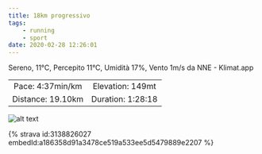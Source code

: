 ```yaml
---
title: 18km progressivo
tags:
	- running
	- sport
date: 2020-02-28 12:26:01
---
```

Sereno, 11°C, Percepito 11°C, Umidità 17%, Vento 1m/s da NNE - Klimat.app

| | |
| :-: | :-: |
| Pace: 4:37min/km | Elevation: 149mt |
| Distance: 19.10km | Duration: 1:28:18 |



![alt text](/images/2020/20200228-activity-map.png "map")


{% strava id:3138826027 embedId:a186358d91a3478ce519a533ee5d5479889e2207 %}